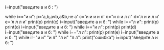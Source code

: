i=input("введите а и б : ")

while i=="и и":
     p='a,b,avb,a&b,не a'
     c='и и и и л'
     o="и л и л л"
     d='л и и л и'
     e='л л л и'
     print(p)
     print(c)
     i=input("введите а и б: ")
while i=="л и":
      print(p)
      print(o)
      i=input("введите а и б: ")
while i=="и л":
      print(p)
      print(d)
      i=input("введите а и б: ")
while i=="л л":
      print(p)
      print(e)
      i=input("введите а и б: ")
while i!="и и" "и л" "л и" "л л":
      print("ошибка")
      i=input("введите а и б: ")
      
